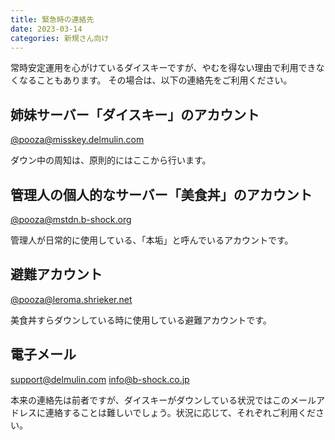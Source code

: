 ```yaml
---
title: 緊急時の連絡先
date: 2023-03-14
categories: 新規さん向け
---
```


常時安定運用を心がけているダイスキーですが、やむを得ない理由で利用できなくなることもあります。
その場合は、以下の連絡先をご利用ください。

## 姉妹サーバー「ダイスキー」のアカウント

[@pooza@misskey.delmulin.com](https://misskey.delmulin.com/@pooza)

ダウン中の周知は、原則的にはここから行います。

## 管理人の個人的なサーバー「美食丼」のアカウント

[@pooza@mstdn.b-shock.org](https://mstdn.b-shock.org/@pooza)

管理人が日常的に使用している、「本垢」と呼んでいるアカウントです。

## 避難アカウント

[@pooza@leroma.shrieker.net](https://leroma.shrieker.net/pooza)

美食丼すらダウンしている時に使用している避難アカウントです。

## 電子メール

support@delmulin.com
info@b-shock.co.jp

本来の連絡先は前者ですが、ダイスキーがダウンしている状況ではこのメールアドレスに連絡することは難しいでしょう。状況に応じて、それぞれご利用ください。
